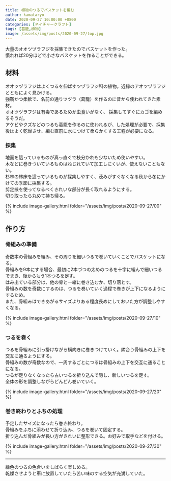 ```yaml
---
title: 植物のつるでバスケットを編む
author: kamataryo
date: 2020-09-27 10:00:00 +0800
categories: [ネイチャークラフト]
tags: [葛籠,植物]
image: /assets/img/posts/2020-09-27/top.jpg
---
```


大量のオオツヅラフジを採集できたのでバスケットを作った。  
慣れれば20分ほどで小さなバスケットを作ることができる。

## 材料

オオツヅラフジはよくつるを伸ばすツヅラフジ科の植物。近縁のアオツヅラフジとともによく見かける。  
強靭かつ柔軟で、名前の通りツヅラ（葛籠）を作るのに昔から使われてきた素材。  
オオツヅラフジは有毒であるためか虫食いがなく、 採集してすぐにカゴを編めるそうだ。  
アケビやクズなどのつるも葛籠を作るのに使われるが、した処理が必要で、採集後はよく乾燥させ、編む直前に水につけて柔らかくする工程が必要になる。

### 採集

地面を這っているものが真っ直ぐで枝分かれも少ないため使いやすい。  
木などに巻きついているものはねじれていて加工しにくいが、使えないこともない。  
杉林の林床を這っているものが採集しやすく、茂みがすぐなくなる秋から冬にかけての季節に採集する。  
剪定挟を使ってなるべくきれいな部分が長く取れるようにする。  
切り取ったら丸めて持ち帰る。

{% include image-gallery.html folder="/assets/img/posts/2020-09-27/00" %}

## 作り方

### 骨組みの準備

奇数本の骨組みを組み、その周りを細いつるで巻いていくことでバスケットになる。  
骨組みを9本にする場合、最初に2本づつの太めのつるを十字に組んで細いつるでまき、後からもう1本つるを足す。  
はみ出ている部分は、他の骨と一緒に巻き込むか、切り落とす。  
骨組みの数を奇数にするのは、つるを巻いていく過程で巻きが上下になるようにするため。  
また、骨組みはできあがるサイズよりある程度長めにしておいた方が調整しやすくなる。

{% include image-gallery.html folder="/assets/img/posts/2020-09-27/10" %}

### つるを巻く

つるを骨組みに引っ掛けながら横向きに巻きつけていく。隣合う骨組みの上下を交互に通るようにする。  
骨組みの数が奇数なので、一周するごとにつるは骨組みの上下を交互に通ることになる。  
つるが足りなくなったら古いつるを折り込んで隠し、新しいつるを足す。  
全体の形を調整しながらどんどん巻いていく。

{% include image-gallery.html folder="/assets/img/posts/2020-09-27/20" %}


### 巻き終わりとふちの処理

予定したサイズになったら巻き終わり。  
骨組みをふちに添わせて折り込み、つるを巻いて固定する。  
折り込んだ骨組みが長い方がきれいに整形できる。お好みで取手などを付ける。

{% include image-gallery.html folder="/assets/img/posts/2020-09-27/30" %}

---

緑色のつるの色合いをしばらく楽しめる。  
乾燥させようと車に放置していたら苦い味のする空気が充満していた。
